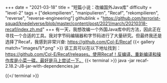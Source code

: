 +++
date = "2021-03-18"
title = "短篇小说：改编国外Java库"
difficulty = "level-2"
tags = ["dekompilieren", "manipulieren", "Recaf", "rekompilieren", "reverse", "reverse-engineering"]
githublink = "https://github.com/terrorist-squad/knedelverse/blob/master/content/post/2021/march/20210318-recaf/index.zh.md"
+++
有一天，我想改编一个外国Java库中的方法，因此正在寻找一个合适的工具。我对字节码编辑器和字节码进行了大量研究。但最终我还是选择了Recaf，我感到非常兴奋: https://github.com/Col-E/Recaf
{{< gallery match="images/1/*.png" >}}
该工具可以在以下地址找到：https://github.com/Col-E/Recaf/releases。使用Recaf！反编译、重新编译和操作库是小菜一碟。最好是马上尝试一下。
{{< terminal >}}
java -jar recaf-2.18.2-J8-jar-with-dependencies.jar

{{</ terminal >}}
